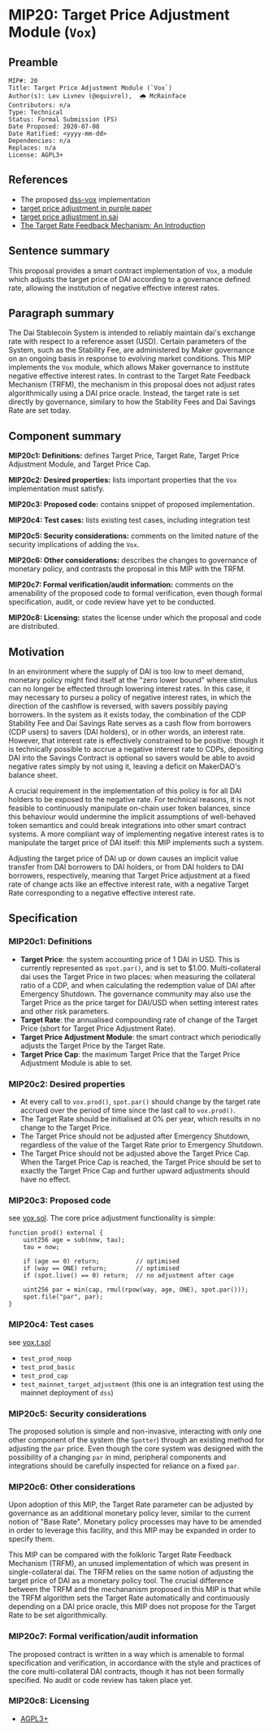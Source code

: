 # MIP20: Target Price Adjustment Module (`Vox`)

## Preamble
```
MIP#: 20
Title: Target Price Adjustment Module (`Vox`)
Author(s): Lev Livnev (@equivrel), ￼🌧️ McRainface
Contributors: n/a
Type: Technical
Status: Formal Submission (FS)
Date Proposed: 2020-07-08
Date Ratified: <yyyy-mm-dd>
Dependencies: n/a
Replaces: n/a
License: AGPL3+
```
## References

- The proposed [dss-vox](https://github.com/livnev/dss-vox) implementation
- [target price adjustment in purple paper](https://makerdao.com/purple/#sec-4-3)
- [target price adjustment in sai](https://github.com/makerdao/sai/blob/master/src/vox.sol#L63)
- [The Target Rate Feedback Mechanism: An Introduction](https://forum.makerdao.com/t/the-target-rate-feedback-mechanism-an-introduction/2319)

## Sentence summary

This proposal provides a smart contract implementation of `Vox`, a module which adjusts the target price of DAI according to a governance defined rate, allowing the institution of negative effective interest rates.

## Paragraph summary

The Dai Stablecoin System is intended to reliably maintain dai's exchange rate with respect to a reference asset (USD). Certain parameters of the System, such as the Stability Fee, are administered by Maker governance on an ongoing basis in response to evolving market conditions. This MIP implements the `Vox` module, which allows Maker governance to institute negative effective interest rates. In contrast to the Target Rate Feedback Mechanism (TRFM), the mechanism in this proposal does not adjust rates algorithmically using a DAI price oracle. Instead, the target rate is set directly by governance, similary to how the Stability Fees and Dai Savings Rate are set today. 

## Component summary

**MIP20c1: Definitions:** defines Target Price, Target Rate, Target Price Adjustment Module, and Target Price Cap.

**MIP20c2: Desired properties:** lists important properties that the `Vox` implementation must satisfy.

**MIP20c3: Proposed code:** contains snippet of proposed implementation.

**MIP20c4: Test cases:** lists existing test cases, including integration test

**MIP20c5: Security considerations:** comments on the limited nature of the security implications of adding the `Vox`.

**MIP20c6: Other considerations:** describes the changes to governance of monetary policy, and contrasts the proposal in this MIP with the TRFM.

**MIP20c7: Formal verification/audit information:** comments on the amenability of the proposed code to formal verification, even though formal specification, audit, or code review have yet to be conducted.

**MIP20c8: Licensing:** states the license under which the proposal and code are distributed.


## Motivation

In an environment where the supply of DAI is too low to meet demand, monetary policy might find itself at the "zero lower bound" where stimulus can no longer be effected through lowering interest rates. In this case, it may necessary to purseu a policy of negative interest rates, in which the direction of the cashflow is reversed, with savers possibly paying borrowers. In the system as it exists today, the combination of the CDP Stability Fee and Dai Savings Rate serves as a cash flow from borrowers (CDP users) to savers (DAI holders), or in other words, an interest rate. However, that interest rate is effectively constrained to be positive: though it is technically possible to accrue a negative interest rate to CDPs, depositing DAI into the Savings Contract is optional so savers would be able to avoid negative rates simply by not using it, leaving a deficit on MakerDAO's balance sheet.

A crucial requirement in the implementation of this policy is for all DAI holders to be exposed to the negative rate. For technical reasons, it is not feasible to continuously manipulate on-chain user token balances, since this behaviour would undermine the implicit assumptions of well-behaved token semantics and could break integrations into other smart contract systems. A more compliant way of implementing negative interest rates is to manipulate the target price of DAI itself: this MIP implements such a system.

Adjusting the target price of DAI up or down causes an implicit value transfer from DAI borrowers to DAI holders, or from DAI holders to DAI borrowers, respectively, meaning that Target Price adjustment at a fixed rate of change acts like an effective interest rate, with a negative Target Rate corresponding to a negative effective interest rate.

## Specification

### MIP20c1: Definitions

- **Target Price**: the system accounting price of 1 DAI in USD. This is currently represented as `spot.par()`, and is set to $1.00. Multi-collateral dai uses the Target Price in two places: when measuring the collateral ratio of a CDP, and when calculating the redemption value of DAI after Emergency Shutdown. The governance community may also use the Target Price as the price target for DAI/USD when setting interest rates and other risk parameters.
- **Target Rate**: the annualised compounding rate of change of the Target Price (short for Target Price Adjustment Rate).
- **Target Price Adjustment Module**: the smart contract which periodically adjusts the Target Price by the Target Rate.
- **Target Price Cap**: the maximum Target Price that the Target Price Adjustment Module is able to set.

### MIP20c2: Desired properties

- At every call to `vox.prod()`, `spot.par()` should change by the target rate accrued over the period of time since the last call to `vox.prod()`.
- The Target Rate should be initialised at 0% per year, which results in no change to the Target Price.
- The Target Price should not be adjusted after Emergency Shutdown, regardless of the value of the Target Rate prior to Emergency Shutdown.
- The Target Price should not be adjusted above the Target Price Cap. When the Target Price Cap is reached, the Target Price should be set to exactly the Target Price Cap and further upward adjustments should have no effect.

### MIP20c3: Proposed code
   see [vox.sol](https://github.com/livnev/dss-vox/blob/master/src/vox.sol). The core price adjustment functionality is simple:

```
function prod() external {
    uint256 age = sub(now, tau);
    tau = now;

    if (age == 0) return;          // optimised
    if (way == ONE) return;        // optimised
    if (spot.live() == 0) return;  // no adjustment after cage

    uint256 par = min(cap, rmul(rpow(way, age, ONE), spot.par()));
    spot.file("par", par);
}
```

### MIP20c4: Test cases

see [vox.t.sol](https://github.com/livnev/dss-vox/blob/master/src/vox.t.sol)

- `test_prod_noop`
- `test_prod_basic`
- `test_prod_cap`
- `test_mainnet_target_adjustment` (this one is an integration test using the mainnet deployment of `dss`)

### MIP20c5: Security considerations

The proposed solution is simple and non-invasive, interacting with only one other component of the system (the `Spotter`) through an existing method for adjusting the `par` price. Even though the core system was designed with the possibility of a changing `par` in mind, peripheral components and integrations should be carefully inspected for reliance on a fixed `par`.

### MIP20c6: Other considerations

Upon adoption of this MIP, the Target Rate parameter can be adjusted by governance as an additional monetary policy lever, similar to the current notion of "Base Rate". Monetary policy processes may have to be amended in order to leverage this facility, and this MIP may be expanded in order to specify them.

This MIP can be compared with the folkloric Target Rate Feedback Mechanism (TRFM), an unused implementation of which was present in single-collateral dai. The TRFM relies on the same notion of adjusting the target price of DAI as a monetary policy tool. The crucial difference between the TRFM and the mechananism proposed in this MIP is that while the TRFM algorithm sets the Target Rate automatically and continuously depending on a DAI price oracle, this MIP does not propose for the Target Rate to be set algorithmically.

### MIP20c7: Formal verification/audit information

The proposed contract is written in a way which is amenable to formal specification and verification, in accordance with the style and practices of the core multi-collateral DAI contracts, though it has not been formally specified. No audit or code review has taken place yet.

### MIP20c8: Licensing
   - [AGPL3+](https://www.gnu.org/licenses/agpl-3.0.en.html)
